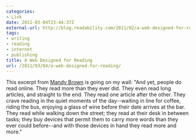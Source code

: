 ```yaml
---
categories:
- Link
date: 2011-03-04T23:44:37Z
external-url: http://blog.readability.com/2011/02/a-web-designed-for-reading/
tags:
- writing
- reading
- internet
- publishing
title: A Web Designed for Reading
url: /2011/03/04/a-web-designed-for-reading/
---
```


This excerpt from <a href="http://blog.readability.com/2011/02/a-web-designed-for-reading/">Mandy Brown</a> is going on my wall: "And yet, people do read online. They read more than they ever did. They even read long articles, and straight to the end. They read one article after the other. They crave reading in the quiet moments of the day--waiting in line for coffee, riding the bus, enjoying a glass of wine before their date arrives at the bar. They read while walking down the street; they read at their desk in between tasks; they buy devices that permit them to carry more words than they ever could before--and with those devices in hand they read more and more."
